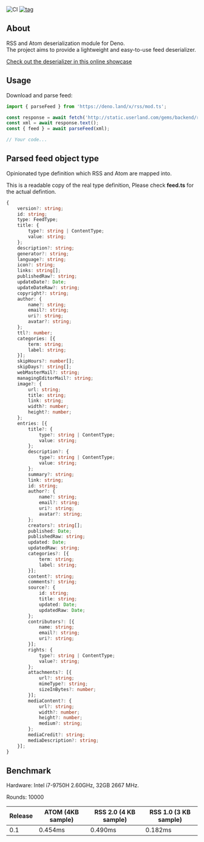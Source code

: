 ![CI](https://github.com/MikaelPorttila/rss/workflows/CI/badge.svg?branch=master)
[![tag](https://img.shields.io/github/tag/MikaelPorttila/rss.svg)](https://github.com/MikaelPorttila/rss/releases)

## About
RSS and Atom deserialization module for Deno.<br/>The project aims to provide a lightweight and easy-to-use feed deserializer.

[Check out the deserializer in this online showcase](https://repl.it/@MikaelPorttila/Deno-RSS-Module)

## Usage

Download and parse feed:
``` typescript
import { parseFeed } from 'https://deno.land/x/rss/mod.ts';

const response = await fetch('http://static.userland.com/gems/backend/rssTwoExample2.xml');
const xml = await response.text();
const { feed } = await parseFeed(xml);

// Your code...
```

## Parsed feed object type

Opinionated type definition which RSS and Atom are mapped into.

This is a readable copy of the real type definition, Please check **feed.ts** for the actual defintion.

``` typescript
{
	version?: string;
	id: string;
	type: FeedType;
	title: {
		type?: string | ContentType;
		value: string;
	};
	description?: string;
	generator?: string;
	language?: string;
	icon?: string;
	links: string[];
	publishedRaw?: string;
	updateDate?: Date;
	updateDateRaw?: string;
	copyright?: string;
	author: {
		name?: string;
		email?: string;
		uri?: string;
		avatar?: string;
	};
	ttl?: number;
	categories: [{
		term: string;
		label: string;
	}];
	skipHours?: number[];
	skipDays?: string[];
	webMasterMail?: string;
	managingEditorMail?: string;
	image?: {
		url: string;
		title: string;
		link: string;
		width?: number;
		height?: number;
	};
	entries: [{
		title?: {
			type?: string | ContentType;
			value: string;
		};
		description?: {
			type?: string | ContentType;
			value: string;
		};
		summary?: string;
		link: string;
		id: string;
		author?: {
			name?: string;
			email?: string;
			uri?: string;
			avatar?: string;
		};
		creators?: string[];
		published: Date;
		publishedRaw: string;
		updated: Date;
		updatedRaw: string;
		categories?: [{
			term: string;
			label: string;
		}];
		content?: string;
		comments?: string;
		source?: {
			id: string;
			title: string;
			updated: Date;
			updatedRaw: Date;
		};
		contributors?: [{
			name: string;
			email?: string;
			uri?: string;
		}];
		rights: {
			type?: string | ContentType;
			value?: string;
		};
		attachments?: [{
			url?: string;
			mimeType?: string;
			sizeInBytes?: number;
		}];
		mediaContent?: {
			url?: string;
			width?: number;
			height?: number;
			medium?: string;
		};
		mediaCredit?: string;
		mediaDescription?: string;
	}];
}
```

## Benchmark
Hardware: Intel i7-9750H 2.60GHz, 32GB 2667 MHz.

Rounds: 10000

| Release | ATOM (4KB sample) | RSS 2.0 (4 KB sample) | RSS 1.0 (3 KB sample) |
|---------|-------------------|-----------------------|-----------------------|
| 0.1     | 0.454ms           | 0.490ms               | 0.182ms               |
